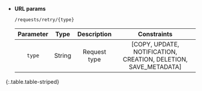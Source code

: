* **URL params**

    `/requests/retry/{type}`

    Parameter|Type|Description|Constraints
    :-------:|:--:|:---------:|:---------:
    `type` |String|Request type|[COPY, UPDATE, NOTIFICATION, CREATION, DELETION, SAVE_METADATA]
{:.table.table-striped}

